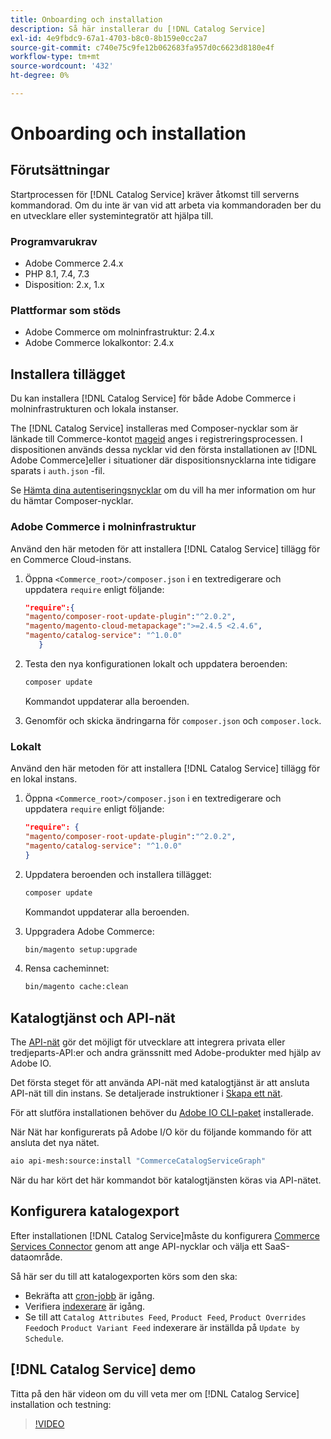 ```yaml
---
title: Onboarding och installation
description: Så här installerar du [!DNL Catalog Service]
exl-id: 4e9fbdc9-67a1-4703-b8c0-8b159e0cc2a7
source-git-commit: c740e75c9fe12b062683fa957d0c6623d8180e4f
workflow-type: tm+mt
source-wordcount: '432'
ht-degree: 0%

---
```


# Onboarding och installation

## Förutsättningar

Startprocessen för [!DNL Catalog Service] kräver åtkomst till serverns kommandorad. Om du inte är van vid att arbeta via kommandoraden ber du en utvecklare eller systemintegratör att hjälpa till.

### Programvarukrav

- Adobe Commerce 2.4.x
- PHP 8.1, 7.4, 7.3
- Disposition: 2.x, 1.x

### Plattformar som stöds

- Adobe Commerce om molninfrastruktur: 2.4.x
- Adobe Commerce lokalkontor: 2.4.x

## Installera tillägget

Du kan installera [!DNL Catalog Service] för både Adobe Commerce i molninfrastrukturen och lokala instanser.

The [!DNL Catalog Service] installeras med Composer-nycklar som är länkade till Commerce-kontot [mageid](https://developer.adobe.com/commerce/marketplace/guides/sellers/profile-personal/#field-descriptions) anges i registreringsprocessen. I dispositionen används dessa nycklar vid den första installationen av [!DNL Adobe Commerce]eller i situationer där dispositionsnycklarna inte tidigare sparats i `auth.json` -fil.

Se [Hämta dina autentiseringsnycklar](https://devdocs.magento.com/guides/v2.4/install-gde/prereq/connect-auth.html) om du vill ha mer information om hur du hämtar Composer-nycklar.

### Adobe Commerce i molninfrastruktur

Använd den här metoden för att installera [!DNL Catalog Service] tillägg för en Commerce Cloud-instans.

1. Öppna `<Commerce_root>/composer.json` i en textredigerare och uppdatera `require` enligt följande:

   ```json
   "require":{
   "magento/composer-root-update-plugin":"^2.0.2",
   "magento/magento-cloud-metapackage":">=2.4.5 <2.4.6",
   "magento/catalog-service": "^1.0.0"
      }
   ```

1. Testa den nya konfigurationen lokalt och uppdatera beroenden:

   ```bash
   composer update
   ```

   Kommandot uppdaterar alla beroenden.

1. Genomför och skicka ändringarna för `composer.json` och `composer.lock`.

### Lokalt

Använd den här metoden för att installera [!DNL Catalog Service] tillägg för en lokal instans.

1. Öppna `<Commerce_root>/composer.json` i en textredigerare och uppdatera `require` enligt följande:

   ```json
   "require": {
   "magento/composer-root-update-plugin":"^2.0.2",
   "magento/catalog-service": "^1.0.0"
   }
   ```

1. Uppdatera beroenden och installera tillägget:

   ```bash
   composer update
   ```

   Kommandot uppdaterar alla beroenden.

1. Uppgradera Adobe Commerce:

   ```bash
   bin/magento setup:upgrade
   ```

1. Rensa cacheminnet:

   ```bash
   bin/magento cache:clean
   ```


## Katalogtjänst och API-nät

The [API-nät](https://developer.adobe.com/graphql-mesh-gateway/gateway/overview/) gör det möjligt för utvecklare att integrera privata eller tredjeparts-API:er och andra gränssnitt med Adobe-produkter med hjälp av Adobe IO.

Det första steget för att använda API-nät med katalogtjänst är att ansluta API-nät till din instans. Se detaljerade instruktioner i [Skapa ett nät](https://developer.adobe.com/graphql-mesh-gateway/gateway/create-mesh/).

För att slutföra installationen behöver du [Adobe IO CLI-paket](https://developer.adobe.com/runtime/docs/guides/tools/cli_install/) installerade.

När Nät har konfigurerats på Adobe I/O kör du följande kommando för att ansluta det nya nätet.

```bash
aio api-mesh:source:install "CommerceCatalogServiceGraph"
```

När du har kört det här kommandot bör katalogtjänsten köras via API-nätet.

## Konfigurera katalogexport

Efter installationen [!DNL Catalog Service]måste du konfigurera [Commerce Services Connector](../landing/saas.md) genom att ange API-nycklar och välja ett SaaS-dataområde.

Så här ser du till att katalogexporten körs som den ska:

- Bekräfta att [cron-jobb](https://experienceleague.adobe.com/docs/commerce-operations/configuration-guide/cli/configure-cron-jobs.html) är igång.
- Verifiera [indexerare](https://experienceleague.adobe.com/docs/commerce-operations/configuration-guide/cli/manage-indexers.html) är igång.
- Se till att `Catalog Attributes Feed`, `Product Feed`, `Product Overrides Feed`och `Product Variant Feed` indexerare är inställda på `Update by Schedule`.

## [!DNL Catalog Service] demo

Titta på den här videon om du vill veta mer om [!DNL Catalog Service] installation och testning:

>[!VIDEO](https://video.tv.adobe.com/v/3409390?quality=12&learn=on)
